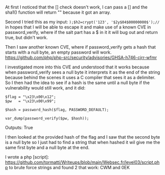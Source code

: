 At first I noticed that the [] check doesn't work, I can pass a [] and the sha1() function will return "" because it got an array.

Second I tried this as my input: ```);$h2=crypt('123', '$2y$04$00000000$');//``` in hopes that I will be able to escape it and make use of a known CVE in password_verify, where if the salt part has a $ in it it will bug out and return true, but didn't work.

Then I saw another known CVE, where if password_verify gets a hash that starts with a null byte, an empty password will work.
https://github.com/php/php-src/security/advisories/GHSA-h746-cjrr-wfmr

I investigated more into this CVE and understood that it works because when password_verify sees a null byte it interprets it as the end of the string because behind the scenes it uses a C compiler that sees it as a delimiter.
So I then had the idea to see if a hash is the same until a null byte if the vulnerability would still work, and it did:

```
$flag = "\x23\x00\x12";
$pw   = "\x23\x00\x99";

$hash = password_hash($flag, PASSWORD_DEFAULT);

var_dump(password_verify($pw, $hash));
```
Outputs: True

I then looked at the provided hash of the flag and I saw that the second byte is a null byte so I just had to find a string that when hashed it wil give me the same first byte and a null byte at the end. 

I wrote a php [script]: https://github.com/tormatti/Writeups/blob/main/Websec.fr/level03/script.php to brute force strings and found 2 that work: CWM and 0EK
